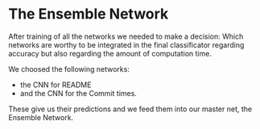 The Ensemble Network
====================

After training of all the networks we needed to make a decision:
Which networks are worthy to be integrated in the final classificator
regarding accuracy but also regarding the amount of computation time.

We choosed the following networks:
* the CNN for README
* and the CNN for the Commit times.

These give us their predictions and we feed them into our master net,
the Ensemble Network.
